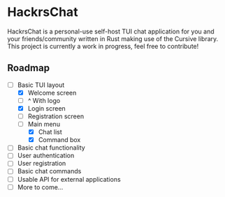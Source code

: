 # HackrsChat

HackrsChat is a personal-use self-host TUI chat application for you and your friends/community written in Rust making use of the Cursive library. 
This project is currently a work in progress, feel free to contribute!

## Roadmap
- [ ] Basic TUI layout
  - [x] Welcome screen 
  - [ ] ^ With logo
  - [x] Login screen
  - [ ] Registration screen
  - [ ] Main menu
    - [x] Chat list
    - [x] Command box
- [ ] Basic chat functionality
- [ ] User authentication
- [ ] User registration
- [ ] Basic chat commands
- [ ] Usable API for external applications
- [ ] More to come...